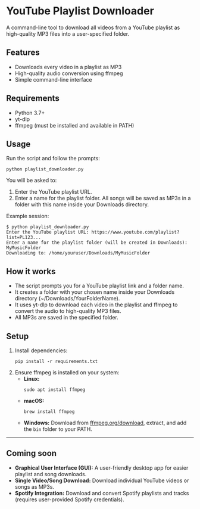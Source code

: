 # YouTube Playlist Downloader

A command-line tool to download all videos from a YouTube playlist as high-quality MP3 files into a user-specified folder.

## Features
- Downloads every video in a playlist as MP3
- High-quality audio conversion using ffmpeg
- Simple command-line interface

## Requirements
- Python 3.7+
- yt-dlp
- ffmpeg (must be installed and available in PATH)

## Usage
Run the script and follow the prompts:
```
python playlist_downloader.py
```

You will be asked to:
1. Enter the YouTube playlist URL.
2. Enter a name for the playlist folder. All songs will be saved as MP3s in a folder with this name inside your Downloads directory.

Example session:
```
$ python playlist_downloader.py
Enter the YouTube playlist URL: https://www.youtube.com/playlist?list=PL123...
Enter a name for the playlist folder (will be created in Downloads): MyMusicFolder
Downloading to: /home/youruser/Downloads/MyMusicFolder
```

## How it works
- The script prompts you for a YouTube playlist link and a folder name.
- It creates a folder with your chosen name inside your Downloads directory (~/Downloads/YourFolderName).
- It uses yt-dlp to download each video in the playlist and ffmpeg to convert the audio to high-quality MP3 files.
- All MP3s are saved in the specified folder.

## Setup
1. Install dependencies:
   ```
   pip install -r requirements.txt
   ```
2. Ensure ffmpeg is installed on your system:
   - **Linux:**
     ```
     sudo apt install ffmpeg
     ```
   - **macOS:**
     ```
     brew install ffmpeg
     ```
   - **Windows:**
     Download from [ffmpeg.org/download](https://ffmpeg.org/download.html), extract, and add the `bin` folder to your PATH.

---

## Coming soon
- **Graphical User Interface (GUI):** A user-friendly desktop app for easier playlist and song downloads.
- **Single Video/Song Download:** Download individual YouTube videos or songs as MP3s.
- **Spotify Integration:** Download and convert Spotify playlists and tracks (requires user-provided Spotify credentials).
